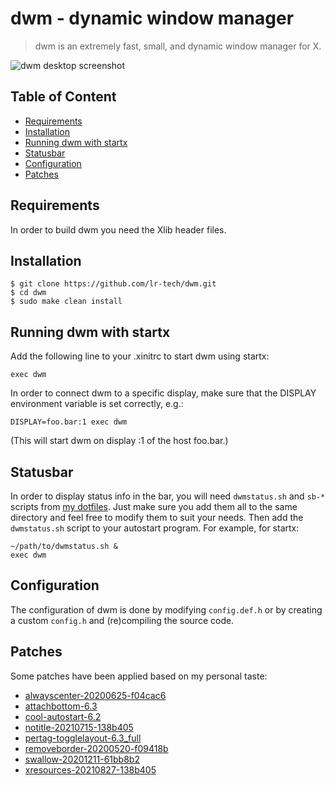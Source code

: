 # dwm - dynamic window manager
>dwm is an extremely fast, small, and dynamic window manager for X.

![dwm desktop screenshot](screenshot.png)

## Table of Content

* [Requirements](#requirements)
* [Installation](#installation)
* [Running dwm with startx](#running-dwm-with-startx)
* [Statusbar](#statusbar)
* [Configuration](#configuration)
* [Patches](#patches)

## Requirements

In order to build dwm you need the Xlib header files.

## Installation

```
$ git clone https://github.com/lr-tech/dwm.git
$ cd dwm
$ sudo make clean install
```

## Running dwm with startx

Add the following line to your .xinitrc to start dwm using startx:

```
exec dwm
```

In order to connect dwm to a specific display, make sure that
the DISPLAY environment variable is set correctly, e.g.:

    DISPLAY=foo.bar:1 exec dwm

(This will start dwm on display :1 of the host foo.bar.)

## Statusbar

In order to display status info in the bar, you will need `dwmstatus.sh` and
`sb-*` scripts from [my dotfiles](https://github.com/lr-tech/dotfiles/tree/master/.local/bin).
Just make sure you add them all to the same directory and feel free to modify
them to suit your needs. Then add the `dwmstatus.sh` script to your autostart
program. For example, for startx:

```
~/path/to/dwmstatus.sh &
exec dwm
```

## Configuration

The configuration of dwm is done by modifying `config.def.h` or by creating a
custom `config.h` and (re)compiling the source code.

## Patches

Some patches have been applied based on my personal taste:

- [alwayscenter-20200625-f04cac6](https://dwm.suckless.org/patches/alwayscenter/)
- [attachbottom-6.3](https://dwm.suckless.org/patches/attachbottom/)
- [cool-autostart-6.2](https://dwm.suckless.org/patches/cool_autostart/)
- [notitle-20210715-138b405](https://dwm.suckless.org/patches/notitle/)
- [pertag-togglelayout-6.3_full](https://github.com/bakkeby/patches/blob/master/dwm/dwm-pertag-togglelayout-6.3_full.diff)
- [removeborder-20200520-f09418b](https://dwm.suckless.org/patches/removeborder/)
- [swallow-20201211-61bb8b2](https://dwm.suckless.org/patches/swallow/)
- [xresources-20210827-138b405](https://dwm.suckless.org/patches/xresources/)
